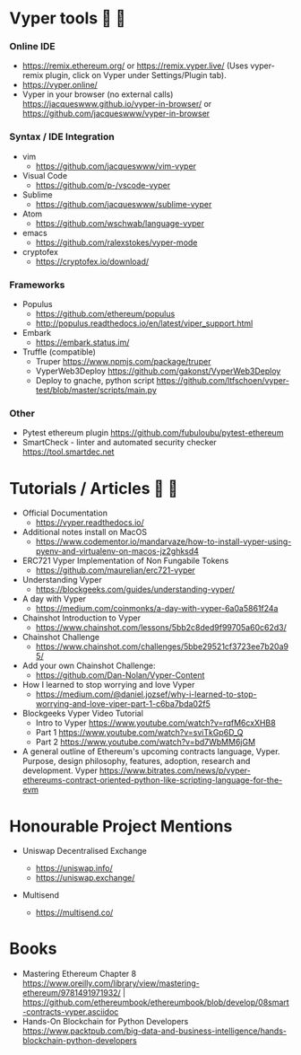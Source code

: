 #  Vyper tools :wrench: :snake: 

### Online IDE
 - https://remix.ethereum.org/ or https://remix.vyper.live/ (Uses vyper-remix plugin, click on Vyper under Settings/Plugin tab).
 - https://vyper.online/
 - Vyper in your browser (no external calls) https://jacqueswww.github.io/vyper-in-browser/ or https://github.com/jacqueswww/vyper-in-browser

### Syntax / IDE Integration
- vim 
  - https://github.com/jacqueswww/vim-vyper
- Visual Code 
  - https://github.com/p-/vscode-vyper
- Sublime
  - https://github.com/jacqueswww/sublime-vyper
- Atom
  - https://github.com/wschwab/language-vyper
- emacs
  - https://github.com/ralexstokes/vyper-mode
- cryptofex
  - https://cryptofex.io/download/
### Frameworks
 - Populus
   - https://github.com/ethereum/populus
   - http://populus.readthedocs.io/en/latest/viper_support.html
 - Embark
   - https://embark.status.im/
 - Truffle (compatible)
   - Truper https://www.npmjs.com/package/truper
   - VyperWeb3Deploy https://github.com/gakonst/VyperWeb3Deploy
   - Deploy to gnache, python script https://github.com/ltfschoen/vyper-test/blob/master/scripts/main.py
### Other
 - Pytest ethereum plugin https://github.com/fubuloubu/pytest-ethereum
 - SmartCheck - linter and automated security checker https://tool.smartdec.net

#  Tutorials / Articles :book: :bookmark: 
 - Official Documentation  
    - https://vyper.readthedocs.io/
 - Additional notes install on MacOS  
    - https://www.codementor.io/mandarvaze/how-to-install-vyper-using-pyenv-and-virtualenv-on-macos-jz2ghksd4
 - ERC721 Vyper Implementation of Non Fungabile Tokens
    - https://github.com/maurelian/erc721-vyper
 - Understanding Vyper
   - https://blockgeeks.com/guides/understanding-vyper/
 - A day with Vyper
   - https://medium.com/coinmonks/a-day-with-vyper-6a0a5861f24a
 - Chainshot Introduction to Vyper
   - https://www.chainshot.com/lessons/5bb2c8ded9f99705a60c62d3/
 - Chainshot Challenge
   - https://www.chainshot.com/challenges/5bbe29521cf3723ee7b20a95/
 - Add your own Chainshot Challenge:  
   - https://github.com/Dan-Nolan/Vyper-Content
 - How I learned to stop worrying and love Vyper
   - https://medium.com/@daniel.jozsef/why-i-learned-to-stop-worrying-and-love-viper-part-1-c6ba7bda02f5
 - Blockgeeks Vyper Video Tutorial
   - Intro to Vyper https://www.youtube.com/watch?v=rqfM6cxXHB8
   - Part 1 https://www.youtube.com/watch?v=sviTkGp6D_Q
   - Part 2 https://www.youtube.com/watch?v=bd7WbMM6jGM
 - A general outline of Ethereum's upcoming contracts language, Vyper. Purpose, design philosophy, features, adoption, research and development. Vyper https://www.bitrates.com/news/p/vyper-ethereums-contract-oriented-python-like-scripting-language-for-the-evm
# Honourable Project Mentions
- Uniswap Decentralised Exchange
  - https://uniswap.info/
  - https://uniswap.exchange/

- Multisend
  - https://multisend.co/

# Books
 - Mastering Ethereum Chapter 8 https://www.oreilly.com/library/view/mastering-ethereum/9781491971932/ | https://github.com/ethereumbook/ethereumbook/blob/develop/08smart-contracts-vyper.asciidoc
 - Hands-On Blockchain for Python Developers  https://www.packtpub.com/big-data-and-business-intelligence/hands-blockchain-python-developers

